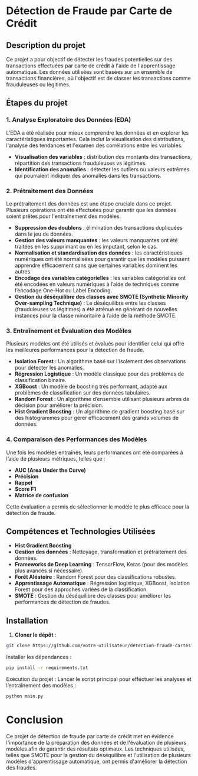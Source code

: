 # Détection de Fraude par Carte de Crédit

## Description du projet

Ce projet a pour objectif de détecter les fraudes potentielles sur des transactions effectuées par carte de crédit à l'aide de l'apprentissage automatique. Les données utilisées sont basées sur un ensemble de transactions financières, où l'objectif est de classer les transactions comme frauduleuses ou légitimes.

## Étapes du projet

### 1. **Analyse Exploratoire des Données (EDA)**

L'EDA a été réalisée pour mieux comprendre les données et en explorer les caractéristiques importantes. Cela inclut la visualisation des distributions, l'analyse des tendances et l'examen des corrélations entre les variables.

- **Visualisation des variables** : distribution des montants des transactions, répartition des transactions frauduleuses vs légitimes.
- **Identification des anomalies** : détecter les outliers ou valeurs extrêmes qui pourraient indiquer des anomalies dans les transactions.

### 2. **Prétraitement des Données**

Le prétraitement des données est une étape cruciale dans ce projet. Plusieurs opérations ont été effectuées pour garantir que les données soient prêtes pour l'entraînement des modèles.

- **Suppression des doublons** : élimination des transactions dupliquées dans le jeu de données.
- **Gestion des valeurs manquantes** : les valeurs manquantes ont été traitées en les supprimant ou en les imputant, selon le cas.
- **Normalisation et standardisation des données** : les caractéristiques numériques ont été normalisées pour garantir que les modèles puissent apprendre efficacement sans que certaines variables dominent les autres.
- **Encodage des variables catégorielles** : les variables catégorielles ont été encodées en valeurs numériques à l’aide de techniques comme l’encodage One-Hot ou Label Encoding.
- **Gestion du déséquilibre des classes avec SMOTE (Synthetic Minority Over-sampling Technique)** : Le déséquilibre entre les classes (frauduleuses vs légitimes) a été atténué en générant de nouvelles instances pour la classe minoritaire à l’aide de la méthode SMOTE.

### 3. **Entraînement et Évaluation des Modèles**

Plusieurs modèles ont été utilisés et évalués pour identifier celui qui offre les meilleures performances pour la détection de fraude.

- **Isolation Forest** : Un algorithme basé sur l'isolement des observations pour détecter les anomalies.
- **Régression Logistique** : Un modèle classique pour des problèmes de classification binaire.
- **XGBoost** : Un modèle de boosting très performant, adapté aux problèmes de classification sur des données tabulaires.
- **Random Forest** : Un algorithme d’ensemble utilisant plusieurs arbres de décision pour améliorer la précision.
- **Hist Gradient Boosting** : Un algorithme de gradient boosting basé sur des histogrammes pour gérer efficacement des grands volumes de données.

### 4. **Comparaison des Performances des Modèles**

Une fois les modèles entraînés, leurs performances ont été comparées à l’aide de plusieurs métriques, telles que :

- **AUC (Area Under the Curve)**
- **Précision**
- **Rappel**
- **Score F1**
- **Matrice de confusion**

Cette évaluation a permis de sélectionner le modèle le plus efficace pour la détection de fraude.

## Compétences et Technologies Utilisées

- **Hist Gradient Boosting**
- **Gestion des données** : Nettoyage, transformation et prétraitement des données.
- **Frameworks de Deep Learning** : TensorFlow, Keras (pour des modèles plus avancés si nécessaire).
- **Forêt Aléatoire** : Random Forest pour des classifications robustes.
- **Apprentissage Automatique** : Régression logistique, XGBoost, Isolation Forest pour des approches variées de la classification.
- **SMOTE** : Gestion du déséquilibre des classes pour améliorer les performances de détection de fraudes.

## Installation

1. **Cloner le dépôt** :

```bash
git clone https://github.com/votre-utilisateur/detection-fraude-cartes.git

````

Installer les dépendances :
```bash
pip install -r requirements.txt
````
Exécution du projet :
Lancer le script principal pour effectuer les analyses et l’entraînement des modèles :

`````bash
python main.py
``````

# Conclusion
Ce projet de détection de fraude par carte de crédit met en évidence l'importance de la préparation des données et de l'évaluation de plusieurs modèles afin de garantir des résultats optimaux. Les techniques utilisées, telles que SMOTE pour la gestion du déséquilibre et l'utilisation de plusieurs modèles d'apprentissage automatique, ont permis d'améliorer la détection des fraudes.

